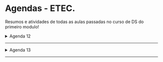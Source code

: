 # Agendas - ETEC. 

Resumos e atividades de todas as aulas passadas no curso de DS do primeiro modulo!
<br>

<details>
<summary>Agenda 12</summary>
<ul>
Introdução ao HTML
  
| [Atividade](https://github.com/astrelatte/ETEC_dsi_/tree/main/Agenda12) |
| ----------------------- |

</ul>
</details>

---

<details>
<summary>Agenda 13</summary>
<ul>
HTML
  
| [Atividade](https://github.com/astrelatte/ETEC_dsi_/tree/main/Agenda13) |
| ----------------------- |

</ul>
</details>

---
